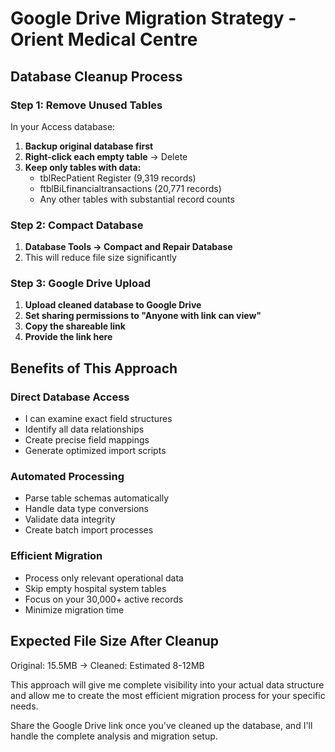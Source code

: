 # Google Drive Migration Strategy - Orient Medical Centre

## Database Cleanup Process

### Step 1: Remove Unused Tables
In your Access database:
1. **Backup original database first**
2. **Right-click each empty table** → Delete
3. **Keep only tables with data:**
   - tblRecPatient Register (9,319 records)
   - ftblBiLfinancialtransactions (20,771 records)
   - Any other tables with substantial record counts

### Step 2: Compact Database
1. **Database Tools → Compact and Repair Database**
2. This will reduce file size significantly

### Step 3: Google Drive Upload
1. **Upload cleaned database to Google Drive**
2. **Set sharing permissions to "Anyone with link can view"**
3. **Copy the shareable link**
4. **Provide the link here**

## Benefits of This Approach

### Direct Database Access
- I can examine exact field structures
- Identify all data relationships
- Create precise field mappings
- Generate optimized import scripts

### Automated Processing
- Parse table schemas automatically
- Handle data type conversions
- Validate data integrity
- Create batch import processes

### Efficient Migration
- Process only relevant operational data
- Skip empty hospital system tables
- Focus on your 30,000+ active records
- Minimize migration time

## Expected File Size After Cleanup
Original: 15.5MB → Cleaned: Estimated 8-12MB

This approach will give me complete visibility into your actual data structure and allow me to create the most efficient migration process for your specific needs.

Share the Google Drive link once you've cleaned up the database, and I'll handle the complete analysis and migration setup.
